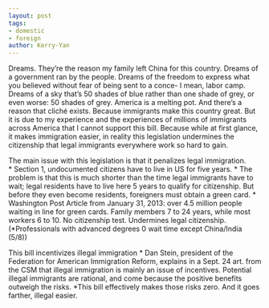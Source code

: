 ```yaml
---
layout: post
tags: 
- domestic
- foreign
author: Kerry-Yan
---
```


Dreams. They’re the reason my family left China for this country. Dreams of a government ran by the people. Dreams of the freedom to express what you believed without fear of being sent to a conce- I mean, labor camp. Dreams of a sky that’s 50 shades of blue rather than one shade of grey, or even worse: 50 shades of grey. 
America is a melting pot. And there’s a reason that cliché exists. Because immigrants make this country great. But it is due to my experience and the experiences of millions of immigrants across America that I cannot support this bill. Because while at first glance, it makes immigration easier, in reality this legislation undermines the citizenship that legal immigrants everywhere work so hard to gain. 

The main issue with this legislation is that it penalizes legal immigration.  
	* Section 1, undocumented citizens have to live in US for five years. 
	* The problem is that this is much shorter than the time legal immigrants have to wait; legal residents have to live here 5 years to qualify for citizenship. But before they even become residents, foreigners must obtain a green card. 
	* Washington Post Article from January 31, 2013: over 4.5 million people waiting in line for green cards. Family members 7 to 24 years, while most workers 6 to 10. No citizenship test. Undermines legal citizenship.  (*Professionals with advanced degrees 0 wait time except China/India (5/8))

This bill incentivizes illegal immigration
	* Dan Stein, president of the Federation for American Immigration Reform, explains in a Sept. 24 art. from the CSM that illegal immigration is mainly an issue of incentives. Potential illegal immigrants are rational, and come because the positive benefits outweigh the risks. 
	*This bill effectively makes those risks zero. And it goes farther, illegal easier. 








